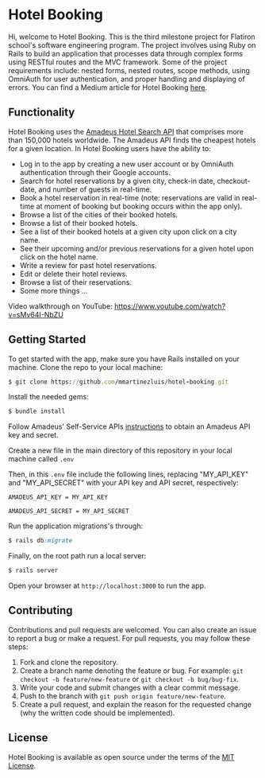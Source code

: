 # Hotel Booking
Hi, welcome to Hotel Booking. This is the third milestone project for Flatiron school's software engineering program. The project involves using Ruby on Rails to build an application that processes data through complex forms using RESTful routes and the MVC framework. Some of the project requirements include: nested forms, nested routes, scope methods, using OmniAuth for user authentication, and proper handling and displaying of errors. You can find a Medium article for Hotel Booking [here](https://luis-mmartinez.medium.com/using-an-external-api-in-your-ruby-on-rails-application-d560ab410801).

## Functionality
Hotel Booking uses the [Amadeus Hotel Search API](https://developers.amadeus.com/self-service/category/hotel/api-doc/hotel-search) that comprises more than 150,000 hotels worldwide. The Amadeus API finds the cheapest hotels for a given location. In Hotel Booking users have the ability to:

* Log in to the app by creating a new user account or by OmniAuth authentication through their Google accounts.
* Search for hotel reservations by a given city, check-in date, checkout-date, and number of guests in real-time.
* Book a hotel reservation in real-time (note: reservations are valid in real-time at moment of booking but booking occurs within the app only). 
* Browse a list of the cities of their booked hotels.
* Browse a list of their booked hotels.
* See a list of their booked hotels at a given city upon click on a city name. 
* See their upcoming and/or previous reservations for a given hotel upon click on the hotel name.
* Write a review for past hotel reservations.
* Edit or delete their hotel reviews. 
* Browse a list of their reservations.
* Some more things ...

Video walkthrough on YouTube: https://www.youtube.com/watch?v=sMv64I-NbZU

## Getting Started
To get started with the app, make sure you have Rails installed on your machine. Clone the repo to your local machine:
``` ruby
$ git clone https://github.com/mmartinezluis/hotel-booking.git
```

Install the needed gems:
``` ruby
$ bundle install
```

Follow Amadeus' Self-Service APIs [instructions](https://developers.amadeus.com/get-started/get-started-with-self-service-apis-335) to obtain an Amadeus API key and secret.

Create a new file in the main directory of this repository in your local machine called `.env`

Then, in this `.env` file include the following lines, replacing "MY_API_KEY" and "MY_API_SECRET" with your API key and API secret, respectively:

```
AMADEUS_API_KEY = MY_API_KEY

AMADEUS_API_SECRET = MY_API_SECRET
```

Run the application migrations's through:
``` ruby
$ rails db:migrate
```

Finally, on the root path run a local server:
``` ruby
$ rails server
```
Open your browser at `http://localhost:3000` to run the app.

## Contributing
Contributions and pull requests are welcomed. You can also create an issue to report a bug or make a request. For pull requests, you may follow these steps:
1. Fork and clone the repository.
2. Create a branch name denoting the feature or bug. For example: `git checkout -b feature/new-feature` or `git checkout -b bug/bug-fix`.
3. Write your code and submit changes with a clear commit message.
4. Push to the branch with `git push origin feature/new-feature`. 
5. Create a pull request, and explain the reason for the requested change (why the written code should be implemented).

## License
Hotel Booking is available as open source under the terms of the [MIT License](https://github.com/mmartinezluis/hotel-booking/blob/main/LICENSE.md). 


